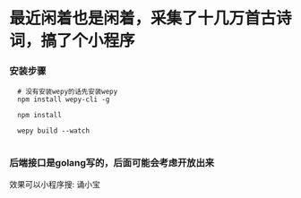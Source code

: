 # 最近闲着也是闲着，采集了十几万首古诗词，搞了个小程序
### 安装步骤

```
  # 没有安装wepy的话先安装wepy
  npm install wepy-cli -g
  
  npm install
  
  wepy build --watch
  
```

### 后端接口是golang写的，后面可能会考虑开放出来

效果可以小程序搜: 诵小宝
